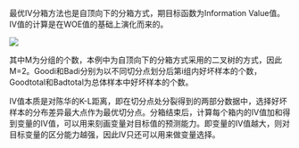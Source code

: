 最优IV分箱方法也是自顶向下的分箱方式，期目标函数为Information Value值。IV值的计算是在WOE值的基础上演化而来的。

![](https://pic1.zhimg.com/80/v2-5e4c2ff07805edd25195fa92f9a626ec_720w.webp)

其中M为分组的个数，本例中为自顶向下的分箱方式采用的二叉树的方式，因此M=2。Goodi和Badi分别为以不同切分点划分后第i组内好坏样本的个数，Goodtotal和Badtotal为总体样本中好坏样本的个数。

IV值本质是对陈华的K-L距离，即在切分点处分裂得到的两部分数据中，选择好坏样本的分布差异最大点作为最优切分点。分箱结束后，计算每个箱内的IV值加和得到变量的IV值，可以用来刻画变量对目标值的预测能力。即变量的IV值越大，则对目标变量的区分能力越强，因此IV只还可以用来做变量选择。

